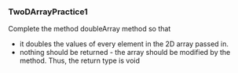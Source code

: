 ### TwoDArrayPractice1

Complete the method doubleArray method so that
- it doubles the values of every element in the 2D array passed in.
- nothing should be returned - the array should be modified by the method. Thus, the return type is void
